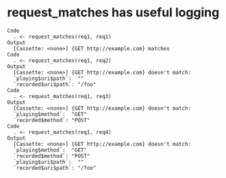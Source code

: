 # request_matches has useful logging

    Code
      . <- request_matches(req1, req1)
    Output
      [Cassette: <none>] {GET http://example.com} matches
    Code
      . <- request_matches(req1, req2)
    Output
      [Cassette: <none>] {GET http://example.com} doesn't match:
      `playing$uri$path`:  ""    
      `recorded$uri$path`: "/foo"
    Code
      . <- request_matches(req1, req3)
    Output
      [Cassette: <none>] {GET http://example.com} doesn't match:
      `playing$method`:  "GET" 
      `recorded$method`: "POST"
    Code
      . <- request_matches(req1, req4)
    Output
      [Cassette: <none>] {GET http://example.com} doesn't match:
      `playing$method`:  "GET" 
      `recorded$method`: "POST"
      `playing$uri$path`:  ""    
      `recorded$uri$path`: "/foo"


